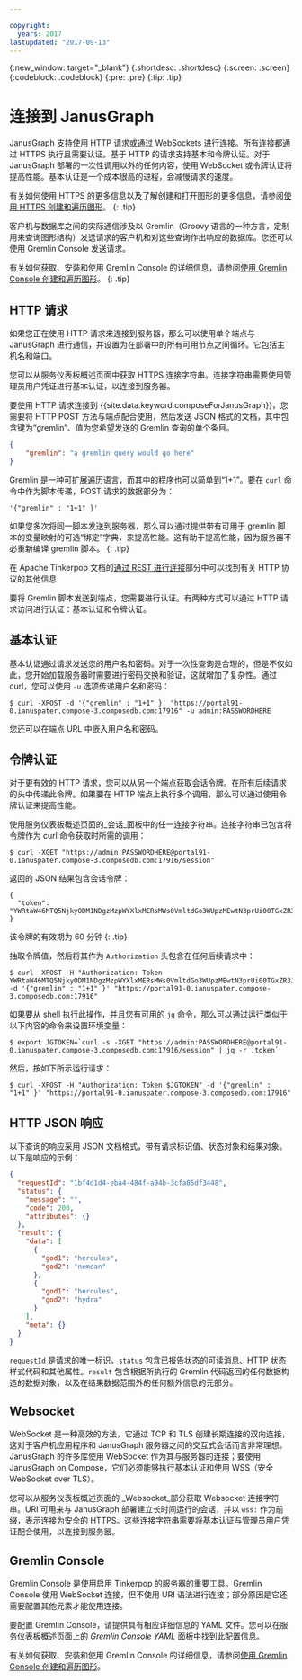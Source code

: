 ```yaml
---

copyright:
  years: 2017
lastupdated: "2017-09-13"
---
```


{:new_window: target="_blank"}
{:shortdesc: .shortdesc}
{:screen: .screen}
{:codeblock: .codeblock}
{:pre: .pre}
{:tip: .tip}

# 连接到 JanusGraph

JanusGraph 支持使用 HTTP 请求或通过 WebSockets 进行连接。所有连接都通过 HTTPS 执行且需要认证。基于 HTTP 的请求支持基本和令牌认证。对于 JanusGraph 部署的一次性调用以外的任何内容，使用 WebSocket 或令牌认证将提高性能。基本认证是一个成本很高的进程，会减慢请求的速度。

有关如何使用 HTTPS 的更多信息以及了解创建和打开图形的更多信息，请参阅[使用 HTTPS 创建和遍历图形](./tutorial-https.html)。
{: .tip}

客户机与数据库之间的实际通信涉及以 Gremlin（Groovy 语言的一种方言，定制用来查询图形结构）发送请求的客户机和对这些查询作出响应的数据库。您还可以使用 Gremlin Console 发送请求。

有关如何获取、安装和使用 Gremlin Console 的详细信息，请参阅[使用 Gremlin Console 创建和遍历图形](./tutorial-gremlin-console.html)。
{: .tip}

## HTTP 请求

如果您正在使用 HTTP 请求来连接到服务器，那么可以使用单个端点与 JanusGraph 进行通信，并设置为在部署中的所有可用节点之间循环。它包括主机名和端口。

您可以从服务仪表板概述页面中获取 HTTPS 连接字符串。连接字符串需要使用管理员用户凭证进行基本认证，以连接到服务器。

要使用 HTTP 请求连接到 {{site.data.keyword.composeForJanusGraph}}，您需要将 HTTP POST 方法与端点配合使用，然后发送 JSON 格式的文档，其中包含键为“gremlin”、值为您希望发送的 Gremlin 查询的单个条目。 

```json
{
    "gremlin": "a gremlin query would go here"
}
```

Gremlin 是一种可扩展遍历语言，而其中的程序也可以简单到“1+1”。要在 `curl` 命令中作为脚本传递，POST 请求的数据部分为：

```
'{"gremlin" : "1+1" }'
``` 

如果您多次将同一脚本发送到服务器，那么可以通过提供带有可用于 gremlin 脚本的变量映射的可选“绑定”字典，来提高性能。这有助于提高性能，因为服务器不必重新编译 gremlin 脚本。
{: .tip}

在 Apache Tinkerpop 文档的[通过 REST 进行连接](http://tinkerpop.apache.org/docs/3.2.3/reference/#_connecting_via_rest)部分中可以找到有关 HTTP 协议的其他信息

要将 Gremlin 脚本发送到端点，您需要进行认证。有两种方式可以通过 HTTP 请求访问进行认证：基本认证和令牌认证。

## 基本认证

基本认证通过请求发送您的用户名和密码。对于一次性查询是合理的，但是不仅如此，您开始加载服务器时需要进行密码交换和验证，这就增加了复杂性。通过 curl，您可以使用 `-u` 选项传递用户名和密码：

```shell
$ curl -XPOST -d '{"gremlin" : "1+1" }' "https://portal91-0.ianuspater.compose-3.composedb.com:17916" -u admin:PASSWORDHERE
```

您还可以在端点 URL 中嵌入用户名和密码。 

## 令牌认证

对于更有效的 HTTP 请求，您可以从另一个端点获取会话令牌。在所有后续请求的头中传递此令牌。如果要在 HTTP 端点上执行多个调用，那么可以通过使用令牌认证来提高性能。

使用服务仪表板概述页面的_会话_面板中的任一连接字符串。连接字符串已包含将令牌作为 curl 命令获取时所需的调用：

```shell
$ curl -XGET "https://admin:PASSWORDHERE@portal91-0.ianuspater.compose-3.composedb.com:17916/session"
```

返回的 JSON 结果包含会话令牌：

```
{
  "token": "YWRtaW46MTQ5NjkyODM1NDgzMzpWYXlxMERsMWs0VmltdGo3WUpzMEwtN3prUi00TGxZR3J6LXZnbDVmN3lnPQ=="
}
```

该令牌的有效期为 60 分钟
{: .tip}

抽取令牌值，然后将其作为 `Authorization` 头包含在任何后续请求中：

```shell
$ curl -XPOST -H "Authorization: Token YWRtaW46MTQ5NjkyODM1NDgzMzpWYXlxMERsMWs0VmltdGo3WUpzMEwtN3prUi00TGxZR3J6LXZnbDVmN3lnPQ==" -d '{"gremlin" : "1+1" }' "https://portal91-0.ianuspater.compose-3.composedb.com:17916"
```

如果要从 shell 执行此操作，并且您有可用的 [`jq`](https://stedolan.github.io/jq/) 命令，那么可以通过运行类似于以下内容的命令来设置环境变量：

```shell
$ export JGTOKEN=`curl -s -XGET "https://admin:PASSWORDHERE@portal91-0.ianuspater.compose-3.composedb.com:17916/session" | jq -r .token`
```

然后，按如下所示运行请求：

```shell
$ curl -XPOST -H "Authorization: Token $JGTOKEN" -d '{"gremlin" : "1+1" }' "https://portal91-0.ianuspater.compose-3.composedb.com:17916"
```

## HTTP JSON 响应

以下查询的响应采用 JSON 文档格式，带有请求标识值、状态对象和结果对象。以下是响应的示例：

```json
{
  "requestId": "1bf4d1d4-eba4-484f-a94b-3cfa85df3448",
  "status": {
    "message": "",
    "code": 200,
    "attributes": {}
  },
  "result": {
    "data": [
      {
        "god1": "hercules",
        "god2": "nemean"
      },
      {
        "god1": "hercules",
        "god2": "hydra"
      }
    ],
    "meta": {}
  }
}
```
`requestId` 是请求的唯一标识。`status` 包含已报告状态的可读消息、HTTP 状态样式代码和其他属性。`result` 包含根据所执行的 Gremlin 代码返回的任何数据构造的数据对象，以及在结果数据范围外的任何额外信息的元部分。

## Websocket

WebSocket 是一种高效的方法，它通过 TCP 和 TLS 创建长期连接的双向连接，这对于客户机应用程序和 JanusGraph 服务器之间的交互式会话而言非常理想。JanusGraph 的许多库使用 WebSocket 作为其与服务器的连接；要使用 JanusGraph on Compose，它们必须能够执行基本认证和使用 WSS（安全 WebSocket over TLS）。 

您可以从服务仪表板概述页面的 _Websocket_部分获取 Websocket 连接字符串。URI 可用来与 JanusGraph 部署建立长时间运行的会话，并以 `wss:` 作为前缀，表示连接为安全的 HTTPS。这些连接字符串需要将基本认证与管理员用户凭证配合使用，以连接到服务器。

## Gremlin Console

Gremlin Console 是使用启用 Tinkerpop 的服务器的重要工具。Gremlin Console 使用 WebSocket 连接，但不使用 URI 语法进行连接；部分原因是它还需要配置其他元素才能使用连接。

要配置 Gremlin Console，请提供具有相应详细信息的 YAML 文件。您可以在服务仪表板概述页面上的 _Gremlin Console YAML_ 面板中找到此配置信息。

有关如何获取、安装和使用 Gremlin Console 的详细信息，请参阅[使用 Gremlin Console 创建和遍历图形](./tutorial-gremlin-console.html)。
